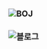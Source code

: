 ### ![BOJ](https://www.acmicpc.net/problem/1708)  
### ![블로그](https://velog.io/@gandi0330/%EC%95%8C%EA%B3%A0%EB%A6%AC%EC%A6%98-Java-%EB%B0%B1%EC%A4%80-%EB%B3%BC%EB%A1%9D-%EA%BB%8D%EC%A7%88-1708)
